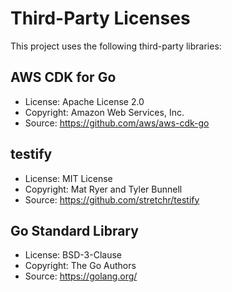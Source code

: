 # Third-Party Licenses

This project uses the following third-party libraries:

## AWS CDK for Go
- License: Apache License 2.0
- Copyright: Amazon Web Services, Inc.
- Source: https://github.com/aws/aws-cdk-go

## testify
- License: MIT License
- Copyright: Mat Ryer and Tyler Bunnell
- Source: https://github.com/stretchr/testify

## Go Standard Library
- License: BSD-3-Clause
- Copyright: The Go Authors
- Source: https://golang.org/